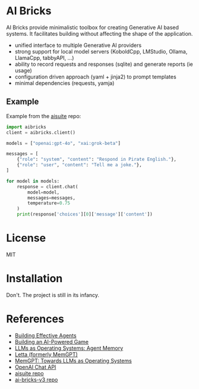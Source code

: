# AI Bricks

AI Bricks provide minimalistic toolbox for creating Generative AI based systems.
It facilitates building without affecting the shape of the application.


- unified interface to multiple Generative AI providers
- strong support for local model servers (KoboldCpp, LMStudio, Ollama, LlamaCpp, tabbyAPI, ...)
- ability to record requests and responses (sqlite) and generate reports (ie usage)
- configuration driven approach (yaml + jinja2) to prompt templates
- minimal dependencies (requests, yamja)


## Example

Example from the [aisuite](https://github.com/andrewyng/aisuite) repo:
```python
import aibricks
client = aibricks.client()

models = ["openai:gpt-4o", "xai:grok-beta"]

messages = [
    {"role": "system", "content": "Respond in Pirate English."},
    {"role": "user", "content": "Tell me a joke."},
]

for model in models:
    response = client.chat(
        model=model,
        messages=messages,
        temperature=0.75
    )
    print(response['choices'][0]['message']['content'])
```

# License

MIT

# Installation

Don't. The project is still in its infancy.


# References

- [Building Effective Agents](https://www.anthropic.com/research/building-effective-agents)
- [Building an AI-Powered Game](https://learn.deeplearning.ai/courses/building-an-ai-powered-game)
- [LLMs as Operating Systems: Agent Memory](https://learn.deeplearning.ai/courses/llms-as-operating-systems-agent-memory)
- [Letta (formerly MemGPT)](https://github.com/letta-ai/letta)
- [MemGPT: Towards LLMs as Operating Systems](https://arxiv.org/abs/2310.08560)
- [OpenAI Chat API](https://platform.openai.com/docs/api-reference/chat)
- [aisuite repo](https://github.com/andrewyng/aisuite)
- [ai-bricks-v3 repo](https://github.com/mobarski/ai-bricks-v3)
